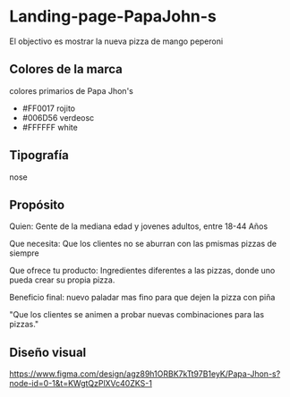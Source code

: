 # Landing-page-PapaJohn-s

El  objectivo es mostrar la nueva pizza de mango peperoni

## Colores de la marca

colores primarios de Papa Jhon's

- #FF0017 rojito
- #006D56 verdeosc
- #FFFFFF white

## Tipografía

nose

## Propósito

Quien: Gente de la mediana edad y jovenes adultos, entre 18-44 Años

Que necesita: Que los clientes no se aburran con las pmismas pizzas de siempre

Que ofrece tu producto: Ingredientes diferentes a las pizzas, donde uno pueda crear su propia pizza.

Beneficio final: nuevo paladar mas fino para que dejen la pizza con piña

"Que los clientes se animen a probar nuevas combinaciones para las pizzas."

## Diseño visual

https://www.figma.com/design/agz89h1ORBK7kTt97B1eyK/Papa-Jhon-s?node-id=0-1&t=KWgtQzPlXVc40ZKS-1